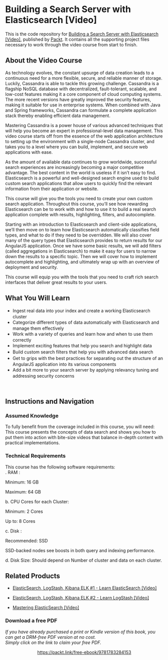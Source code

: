# Building a Search Server with Elasticsearch [Video]
This is the code repository for [Building a Search Server with Elasticsearch [Video]](https://www.packtpub.com/big-data-and-business-intelligence/building-search-server-elasticsearch-video?utm_source=github&utm_medium=repository&utm_campaign=9781783284153), published by [Packt](https://www.packtpub.com/?utm_source=github). It contains all the supporting project files necessary to work through the video course from start to finish.
## About the Video Course
As technology evolves, the constant upsurge of data creation leads to a continuous need for a more flexible, secure, and reliable manner of storage. Luckily, Cassandra is able to tackle this growing challenge. Cassandra is a flagship NoSQL database with decentralized, fault-tolerant, scalable, and low-cost features making it a core component of cloud computing systems. The more recent versions have greatly improved the security features, making it suitable for use in enterprise systems. When combined with Java and Spring frameworks, Cassandra can formulate a complete application stack thereby enabling efficient data management.

Mastering Cassandra is a power house of various advanced techniques that will help you become an expert in professional-level data management. This video course starts off from the essence of the web application architecture to setting up the environment with a single-node Cassandra cluster, and takes you to a level where you can build, implement, and secure web applications with ease.

As the amount of available data continues to grow worldwide, successful search experiences are increasingly becoming a major competitive advantage. The best content in the world is useless if it isn’t easy to find. Elasticsearch is a powerful and well-designed search engine used to build custom search applications that allow users to quickly find the relevant information from their application or website.

This course will give you the tools you need to create your own custom search application. Throughout this course, you’ll see how rewarding Elasticsearch can be to work with and how to use it to build a real search application complete with results, highlighting, filters, and autocomplete.

Starting with an introduction to Elasticsearch and client-side applications, we’ll then move on to learn how Elasticsearch automatically classifies field types, and what to do if they need to be overridden. We will also cover many of the query types that Elasticsearch provides to return results for our AngularJS application. Once we have some basic results, we will add filters (called aggregations in Elasticsearch) to make it easy for users to narrow down the results to a specific topic. Then we will cover how to implement autocomplete and highlighting, and ultimately wrap up with an overview of deployment and security.

This course will equip you with the tools that you need to craft rich search interfaces that deliver great results to your users.

<H2>What You Will Learn</H2>
<DIV class=book-info-will-learn-text>
<UL>
<LI><SPAN style="LINE-HEIGHT: 20px; BACKGROUND-COLOR: transparent">Ingest real data into your index and create a working Elasticsearch cluster</SPAN> 
<LI><SPAN style="LINE-HEIGHT: 20px; BACKGROUND-COLOR: transparent">Categorize different types of data automatically with Elasticsearch and manage them effectively</SPAN> 
<LI><SPAN style="LINE-HEIGHT: 20px; BACKGROUND-COLOR: transparent">Work with a variety of queries and learn how and when to use them correctly&nbsp;</SPAN> 
<LI><SPAN style="LINE-HEIGHT: 20px; BACKGROUND-COLOR: transparent">Implement exciting features that help you search and highlight data&nbsp;</SPAN> 
<LI><SPAN style="LINE-HEIGHT: 20px; BACKGROUND-COLOR: transparent">Build custom search filters that help you with advanced data search</SPAN> 
<LI><SPAN style="LINE-HEIGHT: 20px; BACKGROUND-COLOR: transparent">Get to grips with the best practices for separating out the structure of an AngularJS application into its various components&nbsp;</SPAN> 
<LI><SPAN style="LINE-HEIGHT: 20px; BACKGROUND-COLOR: transparent">Add a bit more to your search server by applying relevancy tuning and addressing security concerns</SPAN> </LI></UL>
<P>&nbsp;</P></DIV>

## Instructions and Navigation
### Assumed Knowledge
To fully benefit from the coverage included in this course, you will need:<br/>
This course presents the concepts of data search and shows you how to put them into action with bite-size videos that balance in-depth content with practical implementations.
### Technical Requirements
This course has the following software requirements:<br/>
. RAM :

Minimum: 16 GB

Maximum: 64 GB

b. CPU Cores for each Cluster:

Minimum: 2 Cores

Up to: 8 Cores

c. Disk :

Recommended: SSD

SSD-backed nodes see boosts in both query and indexing performance.

d. Disk Size: Should depend on Number of cluster and data on each cluster.

## Related Products
* [ElasticSearch, LogStash, Kibana ELK #1 - Learn ElasticSearch [Video]](https://www.packtpub.com/networking-and-servers/elasticsearch-logstash-kibana-elk-1-learn-elasticsearch-video?utm_source=github&utm_medium=repository&utm_campaign=9781788999816)

* [ElasticSearch, LogStash, Kibana ELK #2 - Learn LogStash [Video]](https://www.packtpub.com/big-data-and-business-intelligence/elasticsearch-logstash-kibana-elk-2-learn-logstash-video?utm_source=github&utm_medium=repository&utm_campaign=9781788997904)

* [Mastering ElasticSearch [Video]](https://www.packtpub.com/big-data-and-business-intelligence/mastering-elasticsearch-video?utm_source=github&utm_medium=repository&utm_campaign=9781787127821)

### Download a free PDF

 <i>If you have already purchased a print or Kindle version of this book, you can get a DRM-free PDF version at no cost.<br>Simply click on the link to claim your free PDF.</i>
<p align="center"> <a href="https://packt.link/free-ebook/9781783284153">https://packt.link/free-ebook/9781783284153 </a> </p>